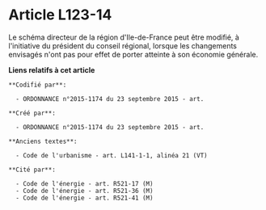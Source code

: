 # Article L123-14

Le schéma directeur de la région d'Ile-de-France peut être modifié, à l'initiative du président du conseil régional, lorsque
les changements envisagés n'ont pas pour effet de porter atteinte à son économie générale.

**Liens relatifs à cet article**

	**Codifié par**:

	  - ORDONNANCE n°2015-1174 du 23 septembre 2015 - art.

	**Créé par**:

	  - ORDONNANCE n°2015-1174 du 23 septembre 2015 - art.

	**Anciens textes**:

	  - Code de l'urbanisme - art. L141-1-1, alinéa 21 (VT)

	**Cité par**:

	  - Code de l'énergie - art. R521-17 (M)
	  - Code de l'énergie - art. R521-36 (M)
	  - Code de l'énergie - art. R521-41 (M)
